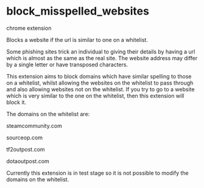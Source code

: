 block_misspelled_websites
=========================

chrome extension

Blocks a website if the url is similar to one on a whitelist.

Some phishing sites trick an individual to giving their details by having a url which is almost as the same as the real site. The website address may differ by a single letter or have transposed characters.

This extension aims to block domains which have similar spelling to those on a whitelist, whilst allowing the websites on the whitelist to pass through and also allowing websites not on the whitelist. If you try to go to a website which is very similar to the one on the whitelist, then this extension will block it.

The domains on the whitelist are:

steamcommunity.com

sourceop.com

tf2outpost.com

dotaoutpost.com

Currently this extension is in test stage so it is not possible to modify the domains on the whitelist.
